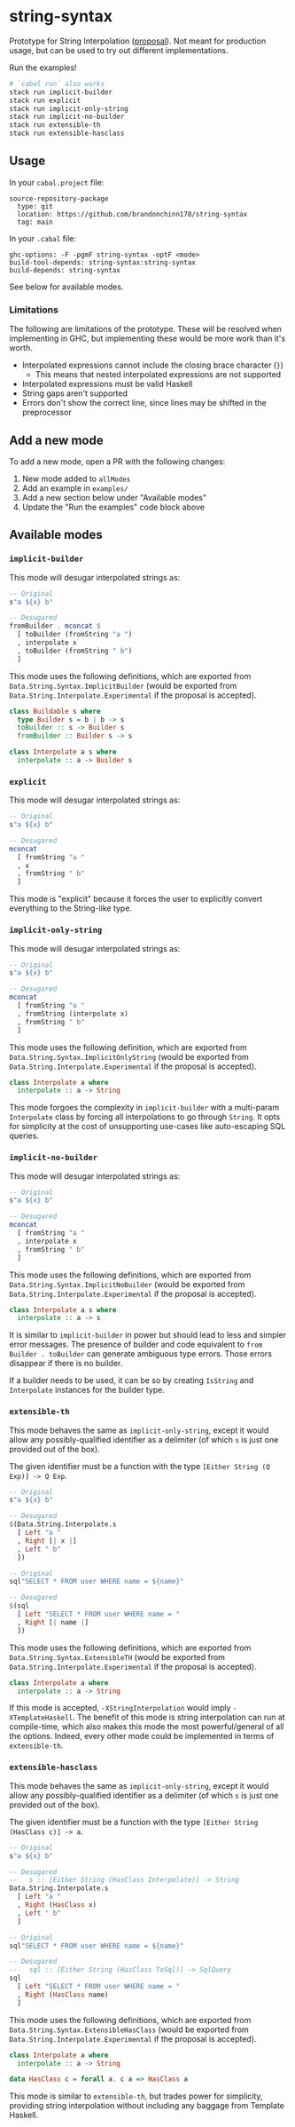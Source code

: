 # string-syntax

Prototype for String Interpolation ([proposal](https://github.com/ghc-proposals/ghc-proposals/pull/570)). Not meant for production usage, but can be used to try out different implementations.

Run the examples!

```bash
# `cabal run` also works
stack run implicit-builder
stack run explicit
stack run implicit-only-string
stack run implicit-no-builder
stack run extensible-th
stack run extensible-hasclass
```

## Usage

In your `cabal.project` file:

```cabal
source-repository-package
  type: git
  location: https://github.com/brandonchinn178/string-syntax
  tag: main
```

In your `.cabal` file:

```cabal
ghc-options: -F -pgmF string-syntax -optF <mode>
build-tool-depends: string-syntax:string-syntax
build-depends: string-syntax
```

See below for available modes.

### Limitations

The following are limitations of the prototype. These will be resolved when implementing in GHC, but implementing these would be more work than it's worth.

* Interpolated expressions cannot include the closing brace character (`}`)
    * This means that nested interpolated expressions are not supported
* Interpolated expressions must be valid Haskell
* String gaps aren't supported
* Errors don't show the correct line, since lines may be shifted in the preprocessor

## Add a new mode

To add a new mode, open a PR with the following changes:

1. New mode added to `allModes`
1. Add an example in `examples/`
1. Add a new section below under "Available modes"
1. Update the "Run the examples" code block above

## Available modes

### `implicit-builder`

This mode will desugar interpolated strings as:

```haskell
-- Original
s"a ${x} b"

-- Desugared
fromBuilder . mconcat $
  [ toBuilder (fromString "a ")
  , interpolate x
  , toBuilder (fromString " b")
  ]
```

This mode uses the following definitions, which are exported from `Data.String.Syntax.ImplicitBuilder` (would be exported from `Data.String.Interpolate.Experimental` if the proposal is accepted).

```haskell
class Buildable s where
  type Builder s = b | b -> s
  toBuilder :: s -> Builder s
  fromBuilder :: Builder s -> s

class Interpolate a s where
  interpolate :: a -> Builder s
```

### `explicit`

This mode will desugar interpolated strings as:

```haskell
-- Original
s"a ${x} b"

-- Desugared
mconcat
  [ fromString "a "
  , x
  , fromString " b"
  ]
```

This mode is "explicit" because it forces the user to explicitly convert everything to the String-like type.

### `implicit-only-string`

This mode will desugar interpolated strings as:

```haskell
-- Original
s"a ${x} b"

-- Desugared
mconcat
  [ fromString "a "
  , fromString (interpolate x)
  , fromString " b"
  ]
```

This mode uses the following definition, which are exported from `Data.String.Syntax.ImplicitOnlyString` (would be exported from `Data.String.Interpolate.Experimental` if the proposal is accepted).

```haskell
class Interpolate a where
  interpolate :: a -> String
```

This mode forgoes the complexity in `implicit-builder` with a multi-param `Interpolate` class by forcing all interpolations to go through `String`. It opts for simplicity at the cost of unsupporting use-cases like auto-escaping SQL queries.

### `implicit-no-builder`

This mode will desugar interpolated strings as:

```haskell
-- Original
s"a ${x} b"

-- Desugared
mconcat
  [ fromString "a "
  , interpolate x
  , fromString " b"
  ]
```

This mode uses the following definitions, which are exported from `Data.String.Syntax.ImplicitNoBuilder` (would be exported from `Data.String.Interpolate.Experimental` if the proposal is accepted).

```haskell
class Interpolate a s where
  interpolate :: a -> s
```

It is similar to `implicit-builder` in power but should lead to less and simpler error messages. The presence of builder and code equivalent to `from Builder . toBuilder` can generate ambiguous type errors. Those errors disappear if there is no builder.

If a builder needs to be used, it can be so by creating `IsString` and `Interpolate` instances for the builder type.

### `extensible-th`

This mode behaves the same as `implicit-only-string`, except it would allow any possibly-qualified identifier as a delimiter (of which `s` is just one provided out of the box).

The given identifier must be a function with the type `[Either String (Q Exp)] -> Q Exp`.

```haskell
-- Original
s"a ${x} b"

-- Desugared
$(Data.String.Interpolate.s
  [ Left "a "
  , Right [| x |]
  , Left " b"
  ])

-- Original
sql"SELECT * FROM user WHERE name = ${name}"

-- Desugared
$(sql
  [ Left "SELECT * FROM user WHERE name = "
  , Right [| name |]
  ])
```

This mode uses the following definitions, which are exported from `Data.String.Syntax.ExtensibleTH` (would be exported from `Data.String.Interpolate.Experimental` if the proposal is accepted).

```haskell
class Interpolate a where
  interpolate :: a -> String
```

If this mode is accepted, `-XStringInterpolation` would imply `-XTemplateHaskell`. The benefit of this mode is string interpolation can run at compile-time, which also makes this mode the most powerful/general of all the options. Indeed, every other mode could be implemented in terms of `extensible-th`.

### `extensible-hasclass`

This mode behaves the same as `implicit-only-string`, except it would allow any possibly-qualified identifier as a delimiter (of which `s` is just one provided out of the box).

The given identifier must be a function with the type `[Either String (HasClass c)] -> a`.

```haskell
-- Original
s"a ${x} b"

-- Desugared
--   s :: [Either String (HasClass Interpolate)] -> String
Data.String.Interpolate.s
  [ Left "a "
  , Right (HasClass x)
  , Left " b"
  ]

-- Original
sql"SELECT * FROM user WHERE name = ${name}"

-- Desugared
--   sql :: [Either String (HasClass ToSql)] -> SqlQuery
sql
  [ Left "SELECT * FROM user WHERE name = "
  , Right (HasClass name)
  ]
```

This mode uses the following definitions, which are exported from `Data.String.Syntax.ExtensibleHasClass` (would be exported from `Data.String.Interpolate.Experimental` if the proposal is accepted).

```haskell
class Interpolate a where
  interpolate :: a -> String

data HasClass c = forall a. c a => HasClass a
```

This mode is similar to `extensible-th`, but trades power for simplicity, providing string interpolation without including any baggage from Template Haskell.
